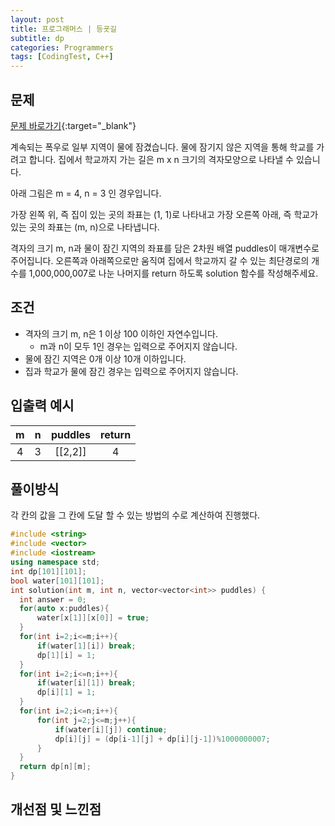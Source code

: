 ```yaml
---
layout: post
title: 프로그래머스 | 등굣길
subtitle: dp
categories: Programmers
tags: [CodingTest, C++]
---
```


## 문제
[문제 바로가기](https://school.programmers.co.kr/learn/courses/30/lessons/42898?language=cpp){:target="_blank"}

계속되는 폭우로 일부 지역이 물에 잠겼습니다. 물에 잠기지 않은 지역을 통해 학교를 가려고 합니다. 집에서 학교까지 가는 길은 m x n 크기의 격자모양으로 나타낼 수 있습니다.

아래 그림은 m = 4, n = 3 인 경우입니다.


가장 왼쪽 위, 즉 집이 있는 곳의 좌표는 (1, 1)로 나타내고 가장 오른쪽 아래, 즉 학교가 있는 곳의 좌표는 (m, n)으로 나타냅니다.

격자의 크기 m, n과 물이 잠긴 지역의 좌표를 담은 2차원 배열 puddles이 매개변수로 주어집니다. 오른쪽과 아래쪽으로만 움직여 집에서 학교까지 갈 수 있는 최단경로의 개수를 1,000,000,007로 나눈 나머지를 return 하도록 solution 함수를 작성해주세요.

## 조건

- 격자의 크기 m, n은 1 이상 100 이하인 자연수입니다.
    - m과 n이 모두 1인 경우는 입력으로 주어지지 않습니다.
- 물에 잠긴 지역은 0개 이상 10개 이하입니다.
- 집과 학교가 물에 잠긴 경우는 입력으로 주어지지 않습니다.


## 입출력 예시

  |m|n|puddles|return|
  |:--:|:--:|:--:|:--:|
  |4|3|[[2,2]]|4|
  
  

## 풀이방식
  각 칸의 값을 그 칸에 도달 할 수 있는 방법의 수로 계산하여 진행했다.

  ```cpp
#include <string>
#include <vector>
#include <iostream>
using namespace std;
int dp[101][101];
bool water[101][101];
int solution(int m, int n, vector<vector<int>> puddles) {
    int answer = 0;
    for(auto x:puddles){
        water[x[1]][x[0]] = true;
    }
    for(int i=2;i<=m;i++){
        if(water[1][i]) break;
        dp[1][i] = 1;
    }
    for(int i=2;i<=n;i++){
        if(water[i][1]) break;
        dp[i][1] = 1;
    }
    for(int i=2;i<=n;i++){
        for(int j=2;j<=m;j++){
            if(water[i][j]) continue;
            dp[i][j] = (dp[i-1][j] + dp[i][j-1])%1000000007;
        }
    }
    return dp[n][m];
}
```

## 개선점 및 느낀점

